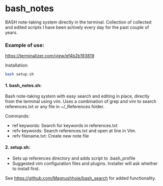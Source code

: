 # bash_notes

BASH note-taking system directly in the terminal. Collection of collected and edited scripts I have been actively every day for the past couple of years.

### Example of use:

https://terminalizer.com/view/ef4b2b193819

Installation:
```bash
bash setup.sh
```

#### 1. bash_notes.sh:
Bash note-taking system with easy search and editing in place, directly from the terminal using vim.
Uses a combination of grep and vim to search references.txt or any file in ~/_References folder.

Commands:
- ref keywords: Search for keywords in references.txt
- refv keywords: Search references.txt and open at line in Vim. 
- refv filename.txt: Create new note file

#### 2. setup.sh:
- Sets up references directory and adds script to .bash_profile
- Suggested vim configuration files and plugins. Installer will ask whether to install first.

See https://github.com/Magnushhoie/bash_search for added functionality.

